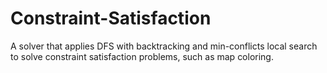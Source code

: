 # Constraint-Satisfaction
A solver that applies DFS with backtracking and min-conflicts local search to solve constraint satisfaction problems, such as map coloring.
